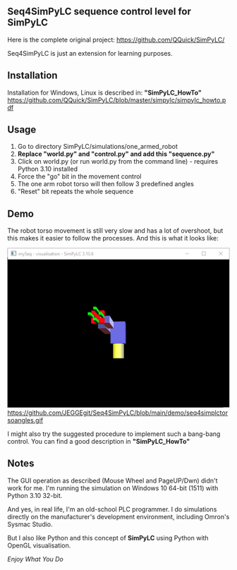Seq4SimPyLC sequence control level for SimPyLC
-----------------------------------------------

Here is the complete original project:
https://github.com/QQuick/SimPyLC/

Seq4SimPyLC is just an extension for learning purposes.

Installation
------------

Installation for Windows, Linux is described in:
**"SimPyLC_HowTo"**
https://github.com/QQuick/SimPyLC/blob/master/simpylc/simpylc_howto.pdf

Usage
-----

1. Go to directory SimPyLC/simulations/one_armed_robot
2. **Replace "world.py" and "control.py" and add this "sequence.py"**
3. Click on world.py (or run world.py from the command line) - requires Python 3.10 installed
4. Force the "go" bit in the movement control
5. The one arm robot torso will then follow 3 predefined angles
6. "Reset" bit repeats the whole sequence

Demo
----

The robot torso movement is still very slow and has a lot of overshoot, but this makes it easier to follow the processes. 
And this is what it looks like:

![alt text](https://github.com/JEGGEgit/Seq4SimPyLC/blob/main/demo/seq4simplctorsoangles.gif?raw=true)
https://github.com/JEGGEgit/Seq4SimPyLC/blob/main/demo/seq4simplctorsoangles.gif

I might also try the suggested procedure to implement such a bang-bang control. 
You can find a good description in **"SimPyLC_HowTo"**

Notes
-----

The GUI operation as described (Mouse Wheel and PageUP/Dwn) didn't work for me. I'm running the simulation on Windows 10 64-bit (1511) with Python 3.10 32-bit.

And yes, in real life, I'm an old-school PLC programmer. I do simulations directly on the manufacturer's development environment, including Omron's Sysmac Studio.

But I also like Python and this concept of **SimPyLC** using Python with OpenGL visualisation.

*Enjoy What You Do*















